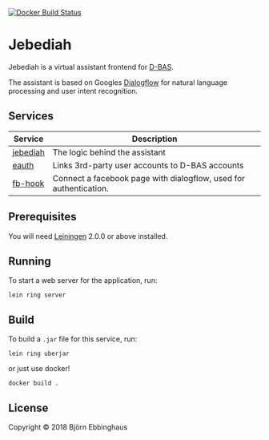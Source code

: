 [![Docker Build Status](https://img.shields.io/docker/build/mroerni/jebediah.svg)](https://hub.docker.com/r/mroerni/jebediah/)
# Jebediah

Jebediah is a virtual assistant frontend for [D-BAS].

The assistant is based on Googles [Dialogflow][] for natural language processing and user intent recognition.

## Services


| Service | Description |
| ------- | ----------- |
| [jebediah][] | The logic behind the assistant |
| [eauth][] | Links 3rd-party user accounts to D-BAS accounts |  
| [fb-hook][] | Connect a facebook page with dialogflow, used for authentication. | 


[jebediah]: https://github.com/hhucn/jebediah/
[eauth]: https://github.com/hhucn/dbas-eauth/
[fb-hook]: https://github.com/hhucn/dbas-fb-hook/

## Prerequisites

You will need [Leiningen][] 2.0.0 or above installed.

[leiningen]: https://github.com/technomancy/leiningen

## Running

To start a web server for the application, run:

    lein ring server
    
## Build

To build a ``.jar`` file for this service, run:

    lein ring uberjar
    
or just use docker!  

    docker build .

## License

Copyright © 2018 Björn Ebbinghaus

[D-BAS]: https://dbas.cs.uni-duesseldorf.de/
[Dialogflow]: https://dialogflow.com/
[Jebediah-Demo]: https://console.dialogflow.com/api-client/demo/embedded/jebediah
